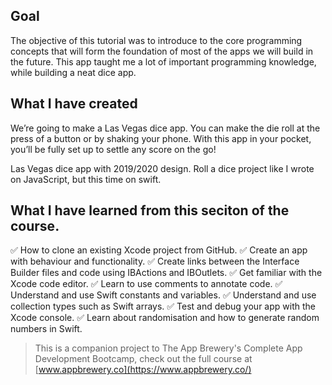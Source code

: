 ## Goal

The objective of this tutorial was to introduce to the core programming concepts that will form the foundation of most of the apps we will build in the future. This app taught me a lot of important programming knowledge, while building a neat dice app.

## What I have created

We’re going to make a Las Vegas dice app. You can make the die roll at the press of a button or by shaking your phone. With this app in your pocket, you’ll be fully set up to settle any score on the go!

Las Vegas dice app with 2019/2020 design. Roll a dice project like I wrote on JavaScript, but this time on swift.


## What I have learned from this seciton of the course.

✅ How to clone an existing Xcode project from GitHub.
✅ Create an app with behaviour and functionality.
✅ Create links between the Interface Builder files and code using IBActions and IBOutlets.
✅ Get familiar with the Xcode code editor.
✅ Learn to use comments to annotate code.
✅ Understand and use Swift constants and variables.
✅ Understand and use collection types such as Swift arrays.
✅ Test and debug your app with the Xcode console.
✅ Learn about randomisation and how to generate random numbers in Swift.



>This is a companion project to The App Brewery's Complete App Development Bootcamp, check out the full course at [www.appbrewery.co](https://www.appbrewery.co/)


